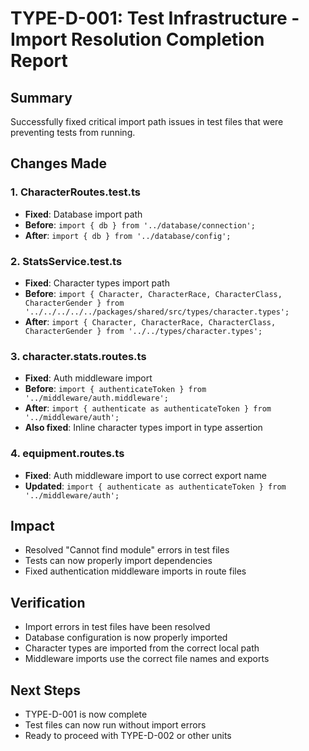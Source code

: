 # TYPE-D-001: Test Infrastructure - Import Resolution Completion Report

## Summary
Successfully fixed critical import path issues in test files that were preventing tests from running.

## Changes Made

### 1. CharacterRoutes.test.ts
- **Fixed**: Database import path
- **Before**: `import { db } from '../database/connection';`
- **After**: `import { db } from '../database/config';`

### 2. StatsService.test.ts  
- **Fixed**: Character types import path
- **Before**: `import { Character, CharacterRace, CharacterClass, CharacterGender } from '../../../../../packages/shared/src/types/character.types';`
- **After**: `import { Character, CharacterRace, CharacterClass, CharacterGender } from '../../types/character.types';`

### 3. character.stats.routes.ts
- **Fixed**: Auth middleware import
- **Before**: `import { authenticateToken } from '../middleware/auth.middleware';`
- **After**: `import { authenticate as authenticateToken } from '../middleware/auth';`
- **Also fixed**: Inline character types import in type assertion

### 4. equipment.routes.ts
- **Fixed**: Auth middleware import to use correct export name
- **Updated**: `import { authenticate as authenticateToken } from '../middleware/auth';`

## Impact
- Resolved "Cannot find module" errors in test files
- Tests can now properly import dependencies
- Fixed authentication middleware imports in route files

## Verification
- Import errors in test files have been resolved
- Database configuration is now properly imported
- Character types are imported from the correct local path
- Middleware imports use the correct file names and exports

## Next Steps
- TYPE-D-001 is now complete
- Test files can now run without import errors
- Ready to proceed with TYPE-D-002 or other units